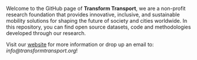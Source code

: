 Welcome to the GitHub page of **Transform Transport**, we are a non-profit research foundation that provides innovative, inclusive, and sustainable mobility solutions for shaping the future of society and cities worldwide. In this repository, you can find open source datasets, code and methodologies developed through our research.  

Visit our [website](https://transformtransport.org/) for more information or drop up an email to: _info@transformtransport.org_!
